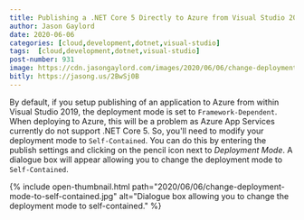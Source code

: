 ```yaml
---
title: Publishing a .NET Core 5 Directly to Azure from Visual Studio 2019
author: Jason Gaylord
date: 2020-06-06
categories: [cloud,development,dotnet,visual-studio]
tags:  [cloud,development,dotnet,visual-studio]
post-number: 931
image: https://cdn.jasongaylord.com/images/2020/06/06/change-deployment-mode-to-self-contained.jpg
bitly: https://jasong.us/2BwSj0B
---
```


By default, if you setup publishing of an application to Azure from within Visual Studio 2019, the deployment mode is set to `Framework-Dependent`. When deploying to Azure, this will be a problem as Azure App Services currently do not support .NET Core 5. So, you'll need to modify your deployment mode to `Self-Contained`. You can do this by entering the publish settings and clicking on the pencil icon next to _Deployment Mode_. A dialogue box will appear allowing you to change the deployment mode to `Self-Contained`.

{% include open-thumbnail.html path="2020/06/06/change-deployment-mode-to-self-contained.jpg" alt="Dialogue box allowing you to change the deployment mode to self-contained." %}